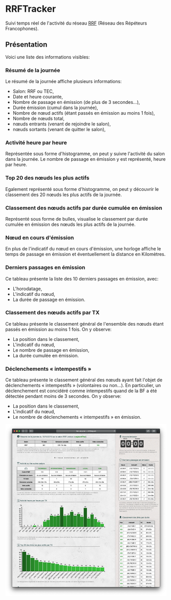 # RRFTracker
Suivi temps réel de l'activité du réseau [RRF](https://f5nlg.wordpress.com/2015/12/28/nouveau-reseau-french-repeater-network/) (Réseau des Répéteurs Francophones).

## Présentation

Voici une liste des informations visibles:

### Résumé de la journée

Le résumé de la journée affiche plusieurs informations:

* Salon: RRF ou TEC,
* Date et heure courante,
* Nombre de passage en émission (de plus de 3 secondes...),
* Durée émission (cumul dans la journée),
* Nombre de nœud actifs (étant passés en émission au moins 1 fois),
* Nombre de nœuds total,
* nœuds entrants (venant de rejoindre le salon),
* nœuds sortants (venant de quitter le salon),

### Activité heure par heure

Représentée sous forme d'histogramme, on peut y suivre l'activité du salon dans la journée. Le nombre de passage en émission y est représenté, heure par heure.

### Top 20 des nœuds les plus actifs

Egalement représenté sous forme d'histogramme, on peut y découvrir le classement des 20 nœuds les plus actifs de la journée. 

### Classement des nœuds actifs par durée cumulée en émission

Représenté sous forme de bulles, visualise le classement par durée cumulée en émission des nœuds les plus actifs de la journée. 

### Nœud en cours d'émission

En plus de l'indicatif du nœud en cours d'émission, une horloge affiche le temps de passage en émission et éventuellement la distance en Kilomètres.

### Derniers passages en émission

Ce tableau présente la liste des 10 derniers passages en émission, avec:

* L'horodatage,
* L'indicatif du nœud,
* La durée de passage en émission.

### Classement des nœuds actifs par TX

Ce tableau présente le classement général de l'ensemble des nœuds étant passés en émission au moins 1 fois. On y observe:

* La position dans le classement,
* L'indicatif du nœud,
* Le nombre de passage en émission,
* La durée cumulée en émission.

### Déclenchements « intempestifs »

Ce tableau présente le classement général des nœuds ayant fait l'objet de déclenchements « intempestifs » (volontaires ou non...). En particulier, un déclenchement est concidéré comme intempestifs quand de la BF a été détectée pendant moins de 3 secondes. On y observe:

* La position dans le classement,
* L'indicatif du nœud,
* Le nombre de déclenchements « intempestifs » en émission.

![alt text](https://github.com/armel/RRFTracker/blob/master/doc/screenshot.png)
